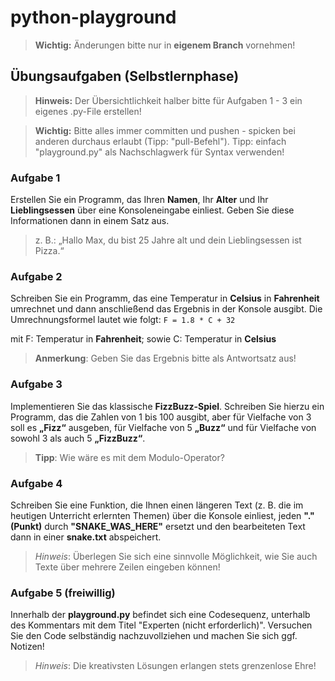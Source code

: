 # python-playground

> **Wichtig:** Änderungen bitte nur in **eigenem Branch** vornehmen!

## Übungsaufgaben (Selbstlernphase)

> **Hinweis:** Der Übersichtlichkeit halber bitte für Aufgaben 1 - 3 ein eigenes .py-File erstellen!

> **Wichtig:** Bitte alles immer committen und pushen - spicken bei anderen durchaus erlaubt (Tipp: "pull-Befehl"). Tipp: einfach "playground.py" als Nachschlagwerk für Syntax verwenden!

### Aufgabe 1
Erstellen Sie ein Programm, das Ihren **Namen**, Ihr **Alter** und Ihr **Lieblingsessen** über eine Konsoleneingabe einliest. Geben Sie diese Informationen dann in einem Satz aus.

> z. B.: „Hallo Max, du bist 25 Jahre alt und dein Lieblingsessen ist Pizza.“

### Aufgabe 2
Schreiben Sie ein Programm, das eine Temperatur in **Celsius** in **Fahrenheit** umrechnet und dann anschließend das Ergebnis in der Konsole ausgibt. Die Umrechnungsformel lautet wie folgt: `F = 1.8 * C + 32`

mit F: Temperatur in **Fahrenheit**;
sowie C: Temperatur in **Celsius**

> **Anmerkung**: Geben Sie das Ergebnis bitte als Antwortsatz aus!

### Aufgabe 3
Implementieren Sie das klassische **FizzBuzz-Spiel**. Schreiben Sie hierzu ein Programm, das die Zahlen von 1 bis 100 ausgibt, aber für Vielfache von 3 soll es **„Fizz“** ausgeben, für Vielfache von 5 **„Buzz“** und für Vielfache von sowohl 3 als auch 5 **„FizzBuzz“**.

> **Tipp**: Wie wäre es mit dem Modulo-Operator?

### Aufgabe 4
Schreiben Sie eine Funktion, die Ihnen einen längeren Text (z. B. die im heutigen Unterricht erlernten Themen) über die Konsole einliest, jeden **"." (Punkt)** durch **"SNAKE_WAS_HERE"** ersetzt und den bearbeiteten Text dann in einer **snake.txt** abspeichert.

> *Hinweis*: Überlegen Sie sich eine sinnvolle Möglichkeit, wie Sie auch Texte über mehrere Zeilen eingeben können!

### Aufgabe 5 (freiwillig)
Innerhalb der **playground.py** befindet sich eine Codesequenz, unterhalb des Kommentars mit dem Titel "Experten (nicht erforderlich)". Versuchen Sie den Code selbständig nachzuvollziehen und machen Sie sich ggf. Notizen!

> *Hinweis*: Die kreativsten Lösungen erlangen stets grenzenlose Ehre!